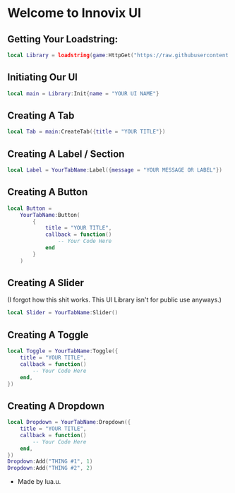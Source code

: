 # Welcome to Innovix UI 

## Getting Your Loadstring:

```lua
local Library = loadstring(game:HttpGet("https://raw.githubusercontent.com/TheRealInnovix/InnovixUI/main/InnovixUI-Library/main/source.lua"))()
```


## Initiating Our UI

```lua
local main = Library:Init{name = "YOUR UI NAME"}
```

## Creating A Tab

```lua
local Tab = main:CreateTab({title = "YOUR TITLE"})
```


## Creating A Label / Section

```lua
local Label = YourTabName:Label({message = "YOUR MESSAGE OR LABEL"})
```


## Creating A Button

```lua
local Button =
	YourTabName:Button(
		{
			title = "YOUR TITLE",
			callback = function()
				-- Your Code Here
			end
		}
	)
```


## Creating A Slider
(I forgot how this shit works. This UI Library isn't for public use anyways.)
```lua
local Slider = YourTabName:Slider()
```


## Creating A Toggle

```lua
local Toggle = YourTabName:Toggle({
	title = "YOUR TITLE",
	callback = function()
		-- Your Code Here
	end,
})
```


## Creating A Dropdown

```lua
local Dropdown = YourTabName:Dropdown({
	title = "YOUR TITLE",
	callback = function()
		-- Your Code Here
	end,
})
Dropdown:Add("THING #1", 1)
Dropdown:Add("THING #2", 2)
```



- Made by lua.u.
